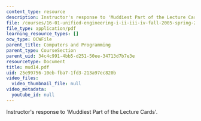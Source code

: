 ```yaml
---
content_type: resource
description: Instructor's response to 'Muddiest Part of the Lecture Cards'.
file: /courses/16-01-unified-engineering-i-ii-iii-iv-fall-2005-spring-2006/25e9975610ebfba71fd3213a97ec820b_mud14.pdf
file_type: application/pdf
learning_resource_types: []
ocw_type: OCWFile
parent_title: Computers and Programming
parent_type: CourseSection
parent_uid: 34c4c991-4bb5-d251-50ee-34713d7b7e3e
resourcetype: Document
title: mud14.pdf
uid: 25e99756-10eb-fba7-1fd3-213a97ec820b
video_files:
  video_thumbnail_file: null
video_metadata:
  youtube_id: null
---
```

Instructor's response to 'Muddiest Part of the Lecture Cards'.